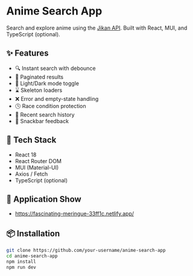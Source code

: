 # Anime Search App

Search and explore anime using the [Jikan API](https://docs.api.jikan.moe). Built with React, MUI, and TypeScript (optional).

## ✨ Features

- 🔍 Instant search with debounce
- 📄 Paginated results
- 🌙 Light/Dark mode toggle
- ⌛ Skeleton loaders
- ❌ Error and empty-state handling
- 🕓 Race condition protection
- 🧠 Recent search history
- 🔔 Snackbar feedback

## 🧪 Tech Stack

- React 18
- React Router DOM
- MUI (Material-UI)
- Axios / Fetch
- TypeScript (optional)

## 📄 Application Show
- https://fascinating-meringue-33ff1c.netlify.app/

## 📦 Installation

```bash
git clone https://github.com/your-username/anime-search-app
cd anime-search-app
npm install
npm run dev
